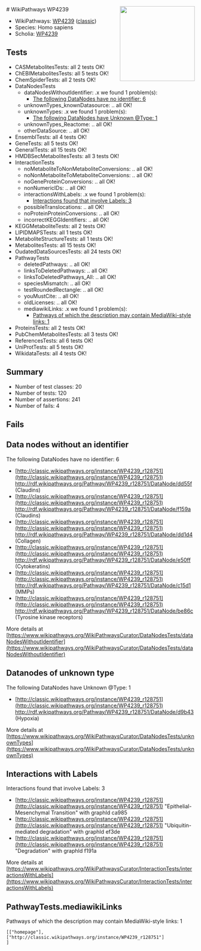 <img style="float: right; width: 200px" src="https://upload.wikimedia.org/wikipedia/commons/thumb/8/83/Wplogo_with_text_500.png/640px-Wplogo_with_text_500.png" />
# WikiPathways WP4239

* WikiPathways: [WP4239](https://wikipathways.org/pathways/WP4239) ([classic](https://classic.wikipathways.org/instance/WP4239))
* Species: Homo sapiens
* Scholia: [WP4239](https://scholia.toolforge.org/wikipathways/WP4239)
## Tests
* CASMetabolitesTests: all 2 tests OK!
* ChEBIMetabolitesTests: all 5 tests OK!
* ChemSpiderTests: all 2 tests OK!
* DataNodesTests
    * dataNodesWithoutIdentifier: .x we found 1 problem(s):
        * [The following DataNodes have no identifier: 6](#d2d32fa5)
    * unknownTypes_knownDatasource: .. all OK!
    * unknownTypes: .x we found 1 problem(s):
        * [The following DataNodes have Unknown @Type: 1](#839973df)
    * unknownTypes_Reactome: .. all OK!
    * otherDataSource: .. all OK!
* EnsemblTests: all 4 tests OK!
* GeneTests: all 5 tests OK!
* GeneralTests: all 15 tests OK!
* HMDBSecMetabolitesTests: all 3 tests OK!
* InteractionTests
    * noMetaboliteToNonMetaboliteConversions: .. all OK!
    * noNonMetaboliteToMetaboliteConversions: .. all OK!
    * noGeneProteinConversions: .. all OK!
    * nonNumericIDs: .. all OK!
    * interactionsWithLabels: .x we found 1 problem(s):
        * [Interactions found that involve Labels: 3](#630d267a)
    * possibleTranslocations: .. all OK!
    * noProteinProteinConversions: .. all OK!
    * incorrectKEGGIdentifiers: .. all OK!
* KEGGMetaboliteTests: all 2 tests OK!
* LIPIDMAPSTests: all 1 tests OK!
* MetaboliteStructureTests: all 1 tests OK!
* MetabolitesTests: all 15 tests OK!
* OudatedDataSourcesTests: all 24 tests OK!
* PathwayTests
    * deletedPathways: .. all OK!
    * linksToDeletedPathways: .. all OK!
    * linksToDeletedPathways_All: .. all OK!
    * speciesMismatch: .. all OK!
    * testRoundedRectangle: .. all OK!
    * youMustCite: .. all OK!
    * oldLicenses: .. all OK!
    * mediawikiLinks: .x we found 1 problem(s):
        * [Pathways of which the description may contain MediaWiki-style links: 1](#da69cf45)
* ProteinsTests: all 2 tests OK!
* PubChemMetabolitesTests: all 3 tests OK!
* ReferencesTests: all 6 tests OK!
* UniProtTests: all 5 tests OK!
* WikidataTests: all 4 tests OK!


## Summary

* Number of test classes: 20
* Number of tests: 120
* Number of assertions: 241
* Number of fails: 4

## Fails

<a name="d2d32fa5" />

## Data nodes without an identifier

The following DataNodes have no identifier: 6

* [http://classic.wikipathways.org/instance/WP4239_r128751](http://classic.wikipathways.org/instance/WP4239_r128751) http://rdf.wikipathways.org/Pathway/WP4239_r128751/DataNode/dd55f (Claudins)
* [http://classic.wikipathways.org/instance/WP4239_r128751](http://classic.wikipathways.org/instance/WP4239_r128751) http://rdf.wikipathways.org/Pathway/WP4239_r128751/DataNode/f159a (Claudins)
* [http://classic.wikipathways.org/instance/WP4239_r128751](http://classic.wikipathways.org/instance/WP4239_r128751) http://rdf.wikipathways.org/Pathway/WP4239_r128751/DataNode/dd1d4 (Collagen)
* [http://classic.wikipathways.org/instance/WP4239_r128751](http://classic.wikipathways.org/instance/WP4239_r128751) http://rdf.wikipathways.org/Pathway/WP4239_r128751/DataNode/e50ff (Cytokeratins)
* [http://classic.wikipathways.org/instance/WP4239_r128751](http://classic.wikipathways.org/instance/WP4239_r128751) http://rdf.wikipathways.org/Pathway/WP4239_r128751/DataNode/c15d1 (MMPs)
* [http://classic.wikipathways.org/instance/WP4239_r128751](http://classic.wikipathways.org/instance/WP4239_r128751) http://rdf.wikipathways.org/Pathway/WP4239_r128751/DataNode/be86c (Tyrosine kinase 
receptors)


More details at [https://www.wikipathways.org/WikiPathwaysCurator/DataNodesTests/dataNodesWithoutIdentifier](https://www.wikipathways.org/WikiPathwaysCurator/DataNodesTests/dataNodesWithoutIdentifier)

<a name="839973df" />

## Datanodes of unknown type

The following DataNodes have Unknown @Type: 1

* [http://classic.wikipathways.org/instance/WP4239_r128751](http://classic.wikipathways.org/instance/WP4239_r128751) http://rdf.wikipathways.org/Pathway/WP4239_r128751/DataNode/d9b43 (Hypoxia)


More details at [https://www.wikipathways.org/WikiPathwaysCurator/DataNodesTests/unknownTypes](https://www.wikipathways.org/WikiPathwaysCurator/DataNodesTests/unknownTypes)

<a name="630d267a" />

## Interactions with Labels

Interactions found that involve Labels: 3

* [http://classic.wikipathways.org/instance/WP4239_r128751](http://classic.wikipathways.org/instance/WP4239_r128751) "Epithelial-Mesenchymal Transition" with graphId ca985
* [http://classic.wikipathways.org/instance/WP4239_r128751](http://classic.wikipathways.org/instance/WP4239_r128751) "Ubiquitin-mediated
degradation" with graphId ef3de
* [http://classic.wikipathways.org/instance/WP4239_r128751](http://classic.wikipathways.org/instance/WP4239_r128751) "Degradation" with graphId f191a


More details at [https://www.wikipathways.org/WikiPathwaysCurator/InteractionTests/interactionsWithLabels](https://www.wikipathways.org/WikiPathwaysCurator/InteractionTests/interactionsWithLabels)

<a name="da69cf45" />

## PathwayTests.mediawikiLinks

Pathways of which the description may contain MediaWiki-style links: 1
```
[["homepage"],
["http://classic.wikipathways.org/instance/WP4239_r128751"]
]
```

